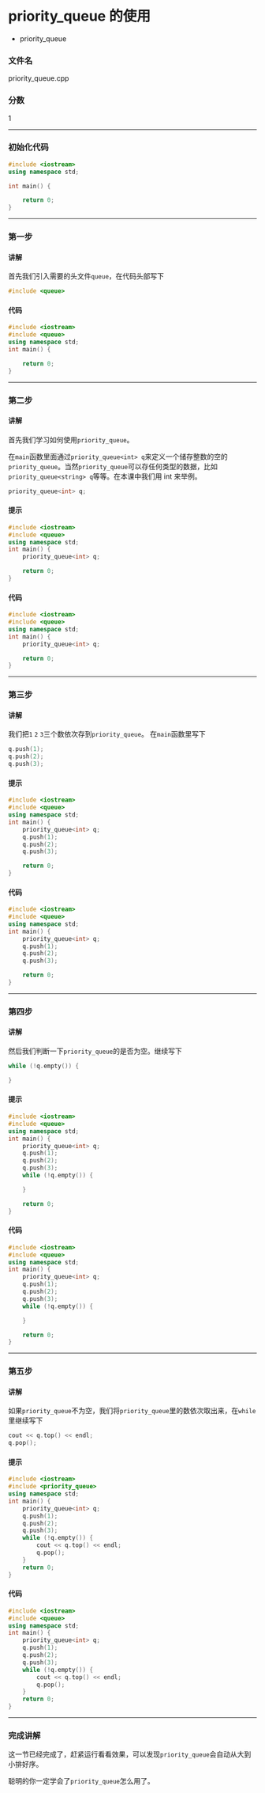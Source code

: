 # priority_queue 的使用
- priority_queue

### 文件名
priority_queue.cpp

### 分数
1

---
### 初始化代码
```c++
#include <iostream>
using namespace std;

int main() {

    return 0;
}
```

---
### 第一步
#### 讲解
首先我们引入需要的头文件`queue`，在代码头部写下
```c++
#include <queue>
```

#### 代码
```c++
#include <iostream>
#include <queue>
using namespace std;
int main() {

    return 0;
}
```

---
### 第二步
#### 讲解
首先我们学习如何使用`priority_queue`。

在`main`函数里面通过`priority_queue<int> q`来定义一个储存整数的空的`priority_queue`。当然`priority_queue`可以存任何类型的数据，比如`priority_queue<string> q`等等。在本课中我们用 int 来举例。
```c++
priority_queue<int> q;
```

#### 提示
```c++
#include <iostream>
#include <queue>
using namespace std;
int main() {
    priority_queue<int> q;

    return 0;
}
```

#### 代码
```c++
#include <iostream>
#include <queue>
using namespace std;
int main() {
    priority_queue<int> q;

    return 0;
}
```

---
### 第三步
#### 讲解
我们把`1` `2` `3`三个数依次存到`priority_queue`。
在`main`函数里写下
```c++
q.push(1);
q.push(2);
q.push(3);
```

#### 提示
```c++
#include <iostream>
#include <queue>
using namespace std;
int main() {
    priority_queue<int> q;
    q.push(1);
    q.push(2);
    q.push(3);

    return 0;
}
```


#### 代码
```c++
#include <iostream>
#include <queue>
using namespace std;
int main() {
    priority_queue<int> q;
    q.push(1);
    q.push(2);
    q.push(3);

    return 0;
}
```


---
### 第四步
#### 讲解
然后我们判断一下`priority_queue`的是否为空。继续写下
```c++
while (!q.empty()) {

}
```

#### 提示
```c++
#include <iostream>
#include <queue>
using namespace std;
int main() {
    priority_queue<int> q;
    q.push(1);
    q.push(2);
    q.push(3);
    while (!q.empty()) {

    }

    return 0;
}
```


#### 代码
```c++
#include <iostream>
#include <queue>
using namespace std;
int main() {
    priority_queue<int> q;
    q.push(1);
    q.push(2);
    q.push(3);
    while (!q.empty()) {

    }

    return 0;
}
```

---
### 第五步
#### 讲解
如果`priority_queue`不为空，我们将`priority_queue`里的数依次取出来，在`while`里继续写下
```c++
cout << q.top() << endl;
q.pop();
```

#### 提示
```c++
#include <iostream>
#include <priority_queue>
using namespace std;
int main() {
    priority_queue<int> q;
    q.push(1);
    q.push(2);
    q.push(3);
    while (!q.empty()) {
        cout << q.top() << endl;
        q.pop();
    }
    return 0;
}
```

#### 代码
```c++
#include <iostream>
#include <queue>
using namespace std;
int main() {
    priority_queue<int> q;
    q.push(1);
    q.push(2);
    q.push(3);
    while (!q.empty()) {
        cout << q.top() << endl;
        q.pop();
    }
    return 0;
}
```


---
### 完成讲解
这一节已经完成了，赶紧运行看看效果，可以发现`priority_queue`会自动从大到小排好序。

聪明的你一定学会了`priority_queue`怎么用了。
